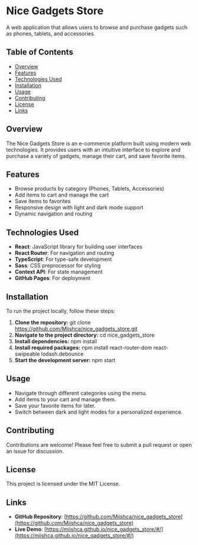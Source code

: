 # Nice Gadgets Store

A web application that allows users to browse and purchase gadgets such as phones, tablets, and accessories.

## Table of Contents
- [Overview](#overview)
- [Features](#features)
- [Technologies Used](#technologies-used)
- [Installation](#installation)
- [Usage](#usage)
- [Contributing](#contributing)
- [License](#license)
- [Links](#links)

## Overview
The Nice Gadgets Store is an e-commerce platform built using modern web technologies. It provides users with an intuitive interface to explore and purchase a variety of gadgets, manage their cart, and save favorite items.

## Features
- Browse products by category (Phones, Tablets, Accessories)
- Add items to cart and manage the cart
- Save items to favorites
- Responsive design with light and dark mode support
- Dynamic navigation and routing

## Technologies Used
- **React**: JavaScript library for building user interfaces
- **React Router**: For navigation and routing
- **TypeScript**: For type-safe development
- **Sass**: CSS preprocessor for styling
- **Context API**: For state management
- **GitHub Pages**: For deployment

## Installation
To run the project locally, follow these steps:

1. **Clone the repository:**
   git clone https://github.com/Miishca/nice_gadgets_store.git
2. **Navigate to the project directory:**
  cd nice_gadgets_store
3. **Install dependencies:**
  npm install
4. **Install required packages:**
  npm install react-router-dom react-swipeable lodash.debounce
5. **Start the development server:**
  npm start

## Usage
- Navigate through different categories using the menu.
- Add items to your cart and manage them.
- Save your favorite items for later.
- Switch between dark and light modes for a personalized experience.

## Contributing
Contributions are welcome! Please feel free to submit a pull request or open an issue for discussion.

## License
This project is licensed under the MIT License.

## Links
- **GitHub Repository**: [https://github.com/Miishca/nice_gadgets_store](https://github.com/Miishca/nice_gadgets_store)
- **Live Demo**: [https://miishca.github.io/nice_gadgets_store/#/](https://miishca.github.io/nice_gadgets_store/#/)
